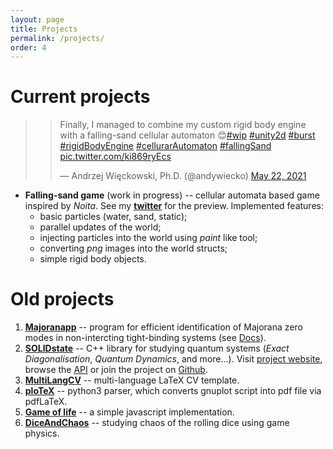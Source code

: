 ```yaml
---
layout: page
title: Projects
permalink: /projects/
order: 4
---
```


# Current projects

> <blockquote class="twitter-tweet" data-theme="light"><p lang="en" dir="ltr">Finally, I managed to combine my custom rigid body engine with a falling-sand cellular automaton 😊<a href="https://twitter.com/hashtag/wip?src=hash&amp;ref_src=twsrc%5Etfw">#wip</a> <a href="https://twitter.com/hashtag/unity2d?src=hash&amp;ref_src=twsrc%5Etfw">#unity2d</a> <a href="https://twitter.com/hashtag/burst?src=hash&amp;ref_src=twsrc%5Etfw">#burst</a> <a href="https://twitter.com/hashtag/rigidBodyEngine?src=hash&amp;ref_src=twsrc%5Etfw">#rigidBodyEngine</a> <a href="https://twitter.com/hashtag/cellurarAutomaton?src=hash&amp;ref_src=twsrc%5Etfw">#cellurarAutomaton</a> <a href="https://twitter.com/hashtag/fallingSand?src=hash&amp;ref_src=twsrc%5Etfw">#fallingSand</a> <a href="https://t.co/ki869ryEcs">pic.twitter.com/ki869ryEcs</a></p>&mdash; Andrzej Więckowski, Ph.D. (@andywiecko) <a href="https://twitter.com/andywiecko/status/1396171743040098306?ref_src=twsrc%5Etfw">May 22, 2021</a></blockquote> 
> <script async src="https://platform.twitter.com/widgets.js" charset="utf-8"></script>

- **Falling-sand game** (work in progress) -- cellular automata based game inspired by *Noita*. See my [**twitter**](https://twitter.com/andywiecko) for the preview.
Implemented features:
   - basic particles (water, sand, static);
   - parallel updates of the world;
   - injecting particles into the world using *paint* like tool;
   - converting *png* images into the world structs;
   - simple rigid body objects.

# Old projects

1. [**Majoranapp**][majorana] -- program for efficient identification of Majorana zero modes in non-intercting tight-binding systems (see [Docs][majorana-docs]). 
2. [**SOLIDstate**][solid] -- C++ library for studying quantum systems 
(*Exact Diagonalisation*, *Quantum Dynamics*, and more...). 
Visit [project website][solid], browse the [API][api] or join the project on [Github][github].
3. [**MultiLangCV**][CV] -- multi-language LaTeX CV template.
4. [**ploTeX**][plotex] -- python3 parser, which converts gnuplot script into pdf file via pdfLaTeX.
5. [**Game of life**][GoL-JS] -- a simple javascript implementation.
6. [**DiceAndChaos**][Dice] -- studying chaos of the rolling dice using game physics.

[majorana]: https://github.com/andywiecko/Majoranapp/
[majorana-docs]: https://andywiecko.github.io/Majoranapp/
[solid]: https://andywiecko.github.io/SOLIDstate/
[api]: https://andywiecko.github.io/SOLIDstate/api/index.html
[github]: https://github.com/andywiecko/SOLIDstate/
[CV]: https://github.com/andywiecko/MultiLangCV/
[plotex]: https://github.com/andywiecko/plotex/
[GoL-JS]: https://andywiecko.github.io/GameOfLife-JS/
[Dice]: https://github.com/andywiecko/DiceAndChaos
